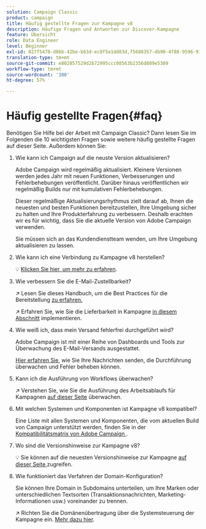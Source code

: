 ```yaml
---
solution: Campaign Classic
product: campaign
title: Häufig gestellte Fragen zur Kampagne v8
description: Häufige Fragen und Antworten zur Discover-Kampagne
feature: Übersicht
role: Data Engineer
level: Beginner
exl-id: 027f5478-d86b-42be-b63d-ec8f5e1dd83d,f5688357-db90-4f88-9596-91e9d0a20d75
translation-type: tm+mt
source-git-commit: e802857529d2b72995ccc08563b2356d809e5309
workflow-type: tm+mt
source-wordcount: '380'
ht-degree: 57%

---
```


# Häufig gestellte Fragen{#faq}

Benötigen Sie Hilfe bei der Arbeit mit Campaign Classic? Dann lesen Sie im Folgenden die 10 wichtigsten Fragen sowie weitere häufig gestellte Fragen auf dieser Seite. Außerdem können Sie:

1. Wie kann ich Campaign auf die neuste Version aktualisieren?

   Adobe Campaign wird regelmäßig aktualisiert. Kleinere Versionen werden jedes Jahr mit neuen Funktionen, Verbesserungen und Fehlerbehebungen veröffentlicht. Darüber hinaus veröffentlichen wir regelmäßig Builds nur mit kumulativen Fehlerbehebungen.

   Dieser regelmäßige Aktualisierungsrhythmus zielt darauf ab, Ihnen die neuesten und besten Funktionen bereitzustellen, Ihre Umgebung sicher zu halten und Ihre Produkterfahrung zu verbessern. Deshalb erachten wir es für wichtig, dass Sie die aktuelle Version von Adobe Campaign verwenden.

   Sie müssen sich an das Kundendienstteam wenden, um Ihre Umgebung aktualisieren zu lassen.

1. Wie kann ich eine Verbindung zu Kampagne v8 herstellen?

   :bulb: [Klicken Sie hier, um mehr zu erfahren](connect.md).

1. Wie verbessern Sie die E-Mail-Zustellbarkeit?

   :arrow_upper_right: Lesen Sie dieses Handbuch, um die Best Practices für die Bereitstellung [zu erfahren.](https://experienceleague.adobe.com/docs/deliverability-learn/deliverability-best-practice-guide/introduction.html?lang=de)

   :arrow_upper_right: Erfahren Sie, wie Sie die Lieferbarkeit in Kampagne [in diesem Abschnitt](https://experienceleague.adobe.com/docs/deliverability-learn/deliverability-best-practice-guide/additional-resources/general-resources.html) implementieren.

1. Wie weiß ich, dass mein Versand fehlerfrei durchgeführt wird?

   Adobe Campaign ist mit einer Reihe von Dashboards und Tools zur Überwachung des E-Mail-Versands ausgestattet.

   [Hier erfahren Sie](https://experienceleague.adobe.com/docs/campaign-classic/using/sending-messages/monitoring-deliveries/about-delivery-monitoring.html), wie Sie Ihre Nachrichten senden, die Durchführung überwachen und Fehler beheben können.

1. Kann ich die Ausführung von Workflows überwachen?

   :arrow_upper_right: Verstehen Sie, wie Sie die Ausführung des Arbeitsablaufs für Kampagnen [auf dieser Seite](https://experienceleague.adobe.com/docs/campaign-classic/using/automating-with-workflows/executing-a-workflow/starting-a-workflow.html) überwachen.

1. Mit welchen Systemen und Komponenten ist Kampagne v8 kompatibel?

   Eine Liste mit allen Systemen und Komponenten, die vom aktuellen Build von Campaign unterstützt werden, finden Sie in der [Kompatibilitätsmatrix von Adobe Campaign ](compatibility-matrix.md).

1. Wo sind die Versionshinweise zur Kampagne v8?

   :bulb: Sie können auf die neuesten Versionshinweise zur Kampagne [auf dieser Seite ](release-notes.md) zugreifen.

1. Wie funktioniert das Verfahren der Domain-Konfiguration?

   Sie können Ihre Domain in Subdomains unterteilen, um Ihre Marken oder unterschiedlichen Textsorten (Transaktionsnachrichten, Marketing-Informationen usw.) voreinander zu trennen.

   :arrow_upper_right: Richten Sie die Domänenübertragung über die Systemsteuerung der Kampagne ein. [Mehr dazu hier](https://experienceleague.adobe.com/docs/control-panel/using/subdomains-and-certificates/subdomains-branding.html).
